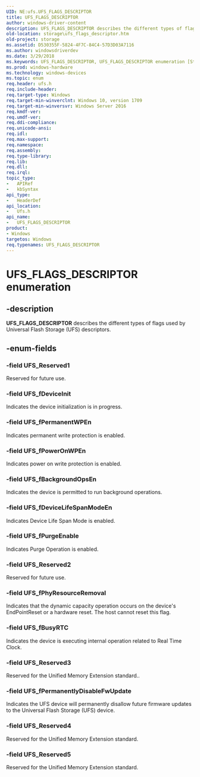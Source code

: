 ```yaml
---
UID: NE:ufs.UFS_FLAGS_DESCRIPTOR
title: UFS_FLAGS_DESCRIPTOR
author: windows-driver-content
description: UFS_FLAGS_DESCRIPTOR describes the different types of flags used by Universal Flash Storage (UFS) descriptors.
old-location: storage\ufs_flags_descriptor.htm
old-project: storage
ms.assetid: D530355F-5824-4F7C-84C4-57D3D03A7116
ms.author: windowsdriverdev
ms.date: 3/29/2018
ms.keywords: UFS_FLAGS_DESCRIPTOR, UFS_FLAGS_DESCRIPTOR enumeration [Storage Devices], UFS_Reserved1, UFS_Reserved2, UFS_Reserved3, UFS_Reserved4, UFS_Reserved5, UFS_fBackgroundOpsEn, UFS_fBusyRTC, UFS_fDeviceInit, UFS_fDeviceLifeSpanModeEn, UFS_fPermanentWPEn, UFS_fPermanentlyDisableFwUpdate, UFS_fPhyResourceRemoval, UFS_fPowerOnWPEn, UFS_fPurgeEnable, storage.ufs_flags_descriptor, ufs/UFS_FLAGS_DESCRIPTOR, ufs/UFS_Reserved1, ufs/UFS_Reserved2, ufs/UFS_Reserved3, ufs/UFS_Reserved4, ufs/UFS_Reserved5, ufs/UFS_fBackgroundOpsEn, ufs/UFS_fBusyRTC, ufs/UFS_fDeviceInit, ufs/UFS_fDeviceLifeSpanModeEn, ufs/UFS_fPermanentWPEn, ufs/UFS_fPermanentlyDisableFwUpdate, ufs/UFS_fPhyResourceRemoval, ufs/UFS_fPowerOnWPEn, ufs/UFS_fPurgeEnable
ms.prod: windows-hardware
ms.technology: windows-devices
ms.topic: enum
req.header: ufs.h
req.include-header: 
req.target-type: Windows
req.target-min-winverclnt: Windows 10, version 1709
req.target-min-winversvr: Windows Server 2016
req.kmdf-ver: 
req.umdf-ver: 
req.ddi-compliance: 
req.unicode-ansi: 
req.idl: 
req.max-support: 
req.namespace: 
req.assembly: 
req.type-library: 
req.lib: 
req.dll: 
req.irql: 
topic_type:
-	APIRef
-	kbSyntax
api_type:
-	HeaderDef
api_location:
-	Ufs.h
api_name:
-	UFS_FLAGS_DESCRIPTOR
product:
- Windows
targetos: Windows
req.typenames: UFS_FLAGS_DESCRIPTOR
---
```


# UFS_FLAGS_DESCRIPTOR enumeration


## -description


<b>UFS_FLAGS_DESCRIPTOR</b> describes the different types of flags used by Universal Flash Storage (UFS) descriptors.


## -enum-fields




### -field UFS_Reserved1

Reserved for future use.


### -field UFS_fDeviceInit

Indicates the device initialization is in progress.


### -field UFS_fPermanentWPEn

Indicates permanent write protection is enabled.


### -field UFS_fPowerOnWPEn

Indicates power on write protection is enabled.


### -field UFS_fBackgroundOpsEn

Indicates the device is permitted to run
background operations.


### -field UFS_fDeviceLifeSpanModeEn

Indicates Device Life Span Mode is enabled.


### -field UFS_fPurgeEnable

Indicates Purge Operation is enabled.


### -field UFS_Reserved2

Reserved for future use.


### -field UFS_fPhyResourceRemoval

Indicates
that the dynamic capacity operation occurs on the device's EndPointReset or
a hardware reset. The host cannot reset this flag.


### -field UFS_fBusyRTC

Indicates the device is executing internal
operation related to Real Time Clock.


### -field UFS_Reserved3

Reserved for the Unified Memory Extension standard..


### -field UFS_fPermanentlyDisableFwUpdate

Indicates the UFS device will permanently
disallow future firmware updates to
the Universal Flash Storage (UFS) device.


### -field UFS_Reserved4

Reserved for the Unified Memory Extension standard.


### -field UFS_Reserved5

Reserved for the Unified Memory Extension standard.

